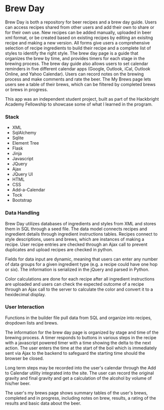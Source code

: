 # Brew Day

Brew Day is both a repository for beer recipes and a brew day guide. Users can access recipes shared from other users and add their own to share or for their own use. New recipes can be added manually, uploaded in beer xml format, or be created based on existing recipes by editing an exisitng recipe and making a new version. All forms give users a comprehensive selection of recipe ingredients to build their recipe and a complete list of styles to identify the right style. The brew day page is a guide that organizes the brew by time,  and provides timers for each stage in the brewing process. The brew day guide also allows users to set calendar reminders in five different calendar apps (Google, Outlook, iCal, Outlook Online, and Yahoo Calendar). Users can record notes on the brewing process and make comments and rate the beer. The My Brews page lets users see a table of their brews, which can be filtered by completed brews or brews in progress. 

This app was an independent student project, built as part of the Hackbright Academy Fellowship to showcase some of what I learned in the program. 

### Stack
   - XML
   - SqlAlchemy
   - Sqlite 
   - Element Tree
   - Flask
   - Jinja
   - Javascript
   - JQuery
   - Ajax
   - JQuery UI
   - HTML
   - CSS
   - Add-a-Calendar
   - Tock
   - Bootstrap

### Data Handling

Brew Day utilizes databases of ingredients and styles from XML and stores them in SQL through a seed file. The data model connects recipes and ingredient details through ingredient instructions tables. Recipes connect to style descriptions, users and brews, which are instances of making a recipe. User recipe entries are checked through an Ajax call to prevent duplicates and upload recipes are checked in python. 

Fields for data input are dynamic, meaning that users can enter any number of data groups for a given ingredient type (e.g. a recipe could have one hop or six). The information is serialized in the jQuery and parsed in Python. 

Color calculations are done for each recipe after all ingredient instructions are uploaded and users can check the expected outcome of a recipe through an Ajax call to the server to calculate the color and convert it to a hexidecimal display. 

### User Interaction

Functions in the builder file pull data from SQL and organize into recipes, dropdown lists and brews.

The information for the brew day page is organized by stage and time of the brewing process. A timer responds to buttons in various steps in the recipe with a javascript powered timer with a time showing the delta to the next action. The user enters the time at the start of the boil which is immediately sent via Ajax to the backend to safeguard the starting time should the browser be closed. 

Long term steps may be recorded into the user's calendar through the Add to Calendar utility integrated into the site. The user can record the original gravity and final gravity and get a calculation of the alcohol by volume of his/her beer. 

The user's my brews page shows summary tables of the user's brews, completed and in progress, including notes on brew, results, a rating of the results and basic data about the beer. 




